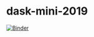 # dask-mini-2019

[![Binder](https://mybinder.org/badge_logo.svg)](https://mybinder.org/v2/gh/adbreind/dask-mini-2019/master?urlpath=lab)
